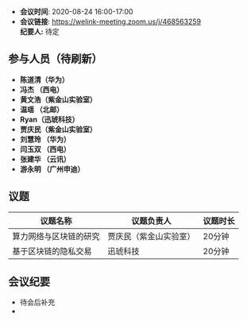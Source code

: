 -  **会议时间**: 2020-08-24  16:00-17:00
-  **会议链接**: https://welink-meeting.zoom.us/j/468563259    
**纪要人:** 待定    

## 参与人员（待刷新）
-  **陈道清（华为）** 
-  **冯杰  （西电）**   
-  **黄文浩（紫金山实验室）**  
-  **温瑶  （北邮）**
-  **Ryan（迅琥科技）**  
-  **贾庆民（紫金山实验室）**
-  **刘慧玲 （华为）**  
-  **闫玉双 （西电）**  
-  **张建华 （云讯）**    
-  **游永明 （广州申迪）**   
## 议题

议题名称 | 议题负责人  | 议题时长
---- | ----  |   ---- 
算力网络与区块链的研究 | 贾庆民（紫金山实验室） | 20分钟
基于区块链的隐私交易 |  迅琥科技 | 20分钟

## 会议纪要
- 待会后补充  
-    